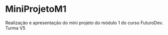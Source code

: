 # MiniProjetoM1
 Realização e apresentação do mini projeto do módulo 1 do curso FuturoDev. Turma V5
